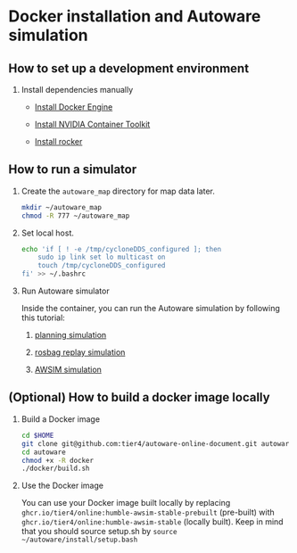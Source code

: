 # Docker installation and Autoware simulation

## How to set up a development environment

1. Install dependencies manually

   - [Install Docker Engine](https://github.com/autowarefoundation/autoware/blob/984e35c292fccb821cb6b4e3cb1b081936ec1509/ansible/roles/docker_engine/README.md)

   - [Install NVIDIA Container Toolkit](https://github.com/autowarefoundation/autoware/blob/984e35c292fccb821cb6b4e3cb1b081936ec1509/ansible/roles/nvidia_docker/README.md)

   - [Install rocker](https://github.com/autowarefoundation/autoware/blob/984e35c292fccb821cb6b4e3cb1b081936ec1509/ansible/roles/rocker/README.md)


## How to run a simulator

1. Create the `autoware_map` directory for map data later.

   ```bash
   mkdir ~/autoware_map
   chmod -R 777 ~/autoware_map
   ```
   
2. Set local host.
   ```bash
   echo 'if [ ! -e /tmp/cycloneDDS_configured ]; then
       sudo ip link set lo multicast on
       touch /tmp/cycloneDDS_configured
   fi' >> ~/.bashrc

   ```

3. Run Autoware simulator

   Inside the container, you can run the Autoware simulation by following this tutorial:

   1. [planning simulation](docs/planning_simulation.md)

   2. [rosbag replay simulation](docs/rosbag_replay_simulation.md)

   3. [AWSIM simulation](docs/awsim_simulation.md)

## (Optional) How to build a docker image locally

1. Build a Docker image
   
   ```bash
   cd $HOME
   git clone git@github.com:tier4/autoware-online-document.git autoware
   cd autoware
   chmod +x -R docker
   ./docker/build.sh
   ```

2. Use the Docker image
   
   You can use your Docker image built locally by replacing \
   `ghcr.io/tier4/online:humble-awsim-stable-prebuilt` (pre-built) 
   with `ghcr.io/tier4/online:humble-awsim-stable` (locally built).
   Keep in mind that you should source setup.sh by `source ~/autoware/install/setup.bash`
